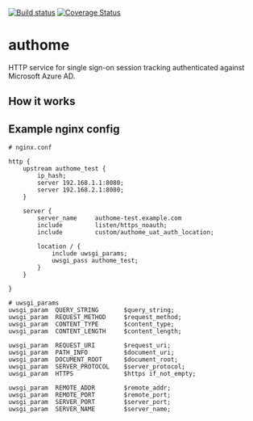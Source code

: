 [![Build
status](https://travis-ci.org/parksandwildlife/authome.svg?branch=master)](https://travis-ci.org/parksandwildlife/authome/builds) [![Coverage Status](https://coveralls.io/repos/github/parksandwildlife/authome/badge.svg?branch=master)](https://coveralls.io/github/parksandwildlife/authome?branch=master)

# authome

HTTP service for single sign-on session tracking authenticated against Microsoft Azure AD.

## How it works


## Example nginx config
    # nginx.conf

    http {
        upstream authome_test {
            ip_hash;
            server 192.168.1.1:8080;
            server 192.168.2.1:8080;
        }

        server {
            server_name     authome-test.example.com
            include         listen/https_noauth;
            include         custom/authome_uat_auth_location;

            location / {
                include uwsgi_params;
                uwsgi_pass authome_test;
            }
        }

    }

    # uwsgi_params
    uwsgi_param  QUERY_STRING       $query_string;
    uwsgi_param  REQUEST_METHOD     $request_method;
    uwsgi_param  CONTENT_TYPE       $content_type;
    uwsgi_param  CONTENT_LENGTH     $content_length;

    uwsgi_param  REQUEST_URI        $request_uri;
    uwsgi_param  PATH_INFO          $document_uri;
    uwsgi_param  DOCUMENT_ROOT      $document_root;
    uwsgi_param  SERVER_PROTOCOL    $server_protocol;
    uwsgi_param  HTTPS              $https if_not_empty;

    uwsgi_param  REMOTE_ADDR        $remote_addr;
    uwsgi_param  REMOTE_PORT        $remote_port;
    uwsgi_param  SERVER_PORT        $server_port;
    uwsgi_param  SERVER_NAME        $server_name;
    

